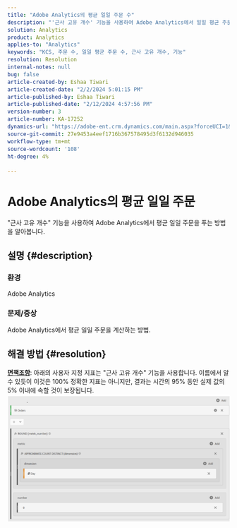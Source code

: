 ```yaml
---
title: "Adobe Analytics의 평균 일일 주문 수"
description: "'근사 고유 개수' 기능을 사용하여 Adobe Analytics에서 일일 평균 주문을 계산하는 방법을 알아봅니다."
solution: Analytics
product: Analytics
applies-to: "Analytics"
keywords: "KCS, 주문 수, 일일 평균 주문 수, 근사 고유 개수, 기능"
resolution: Resolution
internal-notes: null
bug: false
article-created-by: Eshaa Tiwari
article-created-date: "2/2/2024 5:01:15 PM"
article-published-by: Eshaa Tiwari
article-published-date: "2/12/2024 4:57:56 PM"
version-number: 3
article-number: KA-17252
dynamics-url: "https://adobe-ent.crm.dynamics.com/main.aspx?forceUCI=1&pagetype=entityrecord&etn=knowledgearticle&id=9ac69aaa-ecc1-ee11-9079-6045bd006268"
source-git-commit: 27e9453a4eef1716b367578495d3f6132d946035
workflow-type: tm+mt
source-wordcount: '108'
ht-degree: 4%

---
```


# Adobe Analytics의 평균 일일 주문


&quot;근사 고유 개수&quot; 기능을 사용하여 Adobe Analytics에서 평균 일일 주문을 푸는 방법을 알아봅니다.

## 설명 {#description}


### 환경

Adobe Analytics

### 문제/증상

Adobe Analytics에서 평균 일일 주문을 계산하는 방법.


## 해결 방법 {#resolution}


<u><b>면책조항</b></u>: 아래의 사용자 지정 지표는 &quot;근사 고유 개수&quot; 기능을 사용합니다. 이름에서 알 수 있듯이 이것은 100% 정확한 지표는 아니지만, 결과는 시간의 95% 동안 실제 값의 5% 이내에 속할 것이 보장됩니다.
![](assets/62d446f9-58c7-ee11-9079-6045bd0067ea.png)
